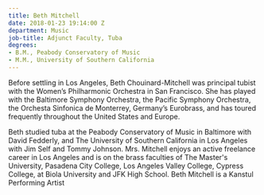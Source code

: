 ```yaml
---
title: Beth Mitchell
date: 2018-01-23 19:14:00 Z
department: Music
job-title: Adjunct Faculty, Tuba
degrees:
- B.M., Peabody Conservatory of Music
- M.M., University of Southern California
---
```


Before settling in Los Angeles, Beth Chouinard-Mitchell was principal tubist with the Women’s Philharmonic Orchestra in San Francisco. She has played with the Baltimore Symphony Orchestra, the Pacific Symphony Orchestra, the Orchesta Sinfonica de Monterrey, Germany’s Eurobrass, and has toured frequently throughout the United States and Europe.

Beth studied tuba at the Peabody Conservatory of Music in Baltimore with David Fedderly, and The University of Southern California in Los Angeles with Jim Self and Tommy Johnson. Mrs. Mitchell enjoys an active freelance career in Los Angeles and is on the brass faculties of The Master's University, Pasadena City College, Los Angeles Valley College, Cypress College, at Biola University and JFK High School. Beth Mitchell is a Kanstul Performing Artist
